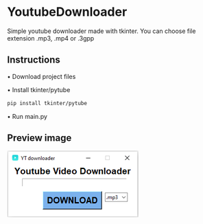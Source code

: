 # YoutubeDownloader

Simple youtube downloader made with tkinter. You can choose file extension .mp3, .mp4 or .3gpp

## Instructions
• Download project files

• Install tkinter/pytube

```bash
pip install tkinter/pytube
```

• Run main.py


## Preview image

![app_preview](https://github.com/SzymCode/YoutubeDownloader/blob/main/images/preview.png)
